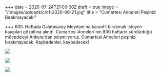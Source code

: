 +++
date = 2020-07-24T21:00:00Z
draft = true
image = "/images/uploads/cm1-2020-08-21.jpg"
title = "Cumartesi Anneleri Peşinizi Bırakmayacak!"

+++
800\. Haftada Galatasaray Meydanı'na karanfil bırakmak isteyen kayıpları gözaltına alındı. Cumartesi Anneleri'nin 800 haftadır sürdürdüğü mücadeleyi Ankara'dan selamlıyoruz. Cumartesi Anneleri peşinizi bırakmayacak. Kaybedenler, kaybedecek!

![](/images/uploads/cm2-2020-08-21.jpg)

![](/images/uploads/cm3-2020-08-21.jpg)

![](/images/uploads/cm4-2020-08-21.jpg)